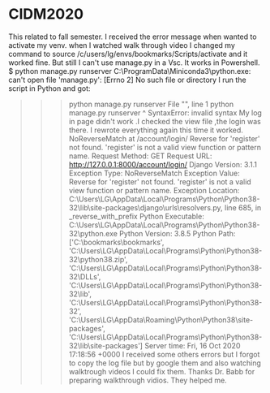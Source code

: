 # CIDM2020
This related to fall semester.
I received the error message when wanted to activate my venv. when I watched walk through video I changed my command to source /c/users/lg/envs/bookmarks/Scripts/activate and it worked fine. But still I can't use manage.py in a Vsc. It works in Powershell.
$ python manage.py runserver
C:\ProgramData\Miniconda3\python.exe: can't open file 'manage.py': [Errno 2] No such file or directory 
I run the script in Python and got:
>>> python manage.py runserver
  File "<stdin>", line 1
    python manage.py runserver
           ^
SyntaxError: invalid syntax
  My log in page didn't work .I checked the view file ,the login was there. I rewrote everything again this time it worked.
  NoReverseMatch at /account/login/
Reverse for 'register' not found. 'register' is not a valid view function or pattern name.
Request Method:	GET
Request URL:	http://127.0.0.1:8000/account/login/
Django Version:	3.1.1
Exception Type:	NoReverseMatch
Exception Value:	
Reverse for 'register' not found. 'register' is not a valid view function or pattern name.
Exception Location:	C:\Users\LG\AppData\Local\Programs\Python\Python38-32\lib\site-packages\django\urls\resolvers.py, line 685, in _reverse_with_prefix
Python Executable:	C:\Users\LG\AppData\Local\Programs\Python\Python38-32\python.exe
Python Version:	3.8.5
Python Path:	
['C:\\bookmarks\\bookmarks',
 'C:\\Users\\LG\\AppData\\Local\\Programs\\Python\\Python38-32\\python38.zip',
 'C:\\Users\\LG\\AppData\\Local\\Programs\\Python\\Python38-32\\DLLs',
 'C:\\Users\\LG\\AppData\\Local\\Programs\\Python\\Python38-32\\lib',
 'C:\\Users\\LG\\AppData\\Local\\Programs\\Python\\Python38-32',
 'C:\\Users\\LG\\AppData\\Roaming\\Python\\Python38\\site-packages',
 'C:\\Users\\LG\\AppData\\Local\\Programs\\Python\\Python38-32\\lib\\site-packages']
Server time:	Fri, 16 Oct 2020 17:18:56 +0000
  I received some others errors but I forgot to copy the log file but by google them and also watching walktrough videos I could fix them. Thanks Dr. Babb for preparing walkthrough vidios. They helped me.
  
